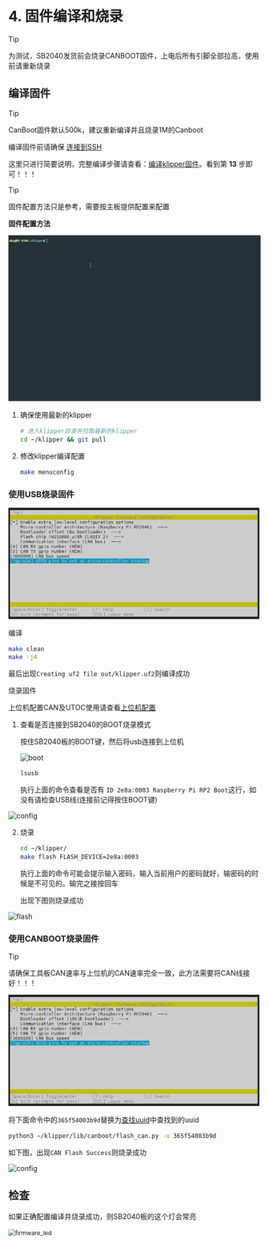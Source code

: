 # 4. 固件编译和烧录

> [!TIP]
> 为测试，SB2040发货前会烧录CANBOOT固件，上电后所有引脚全部拉高，使用前请重新烧录

## 编译固件

> [!TIP]
> CanBoot固件默认500k，建议重新编译并且烧录1M的Canboot

编译固件前请确保 [连接到SSH](/board/fly_pi/FLY_π_description5 "点击即可跳转")

这里只进行简要说明，完整编译步骤请查看：[编译klipper固件](/board/fly_super8/firmware?id=_1-编译klipper固件 "点击即可跳转")。看到第 **13** 步即可！！！

> [!TIP]
> 固件配置方法只是参考，需要按主板提供配置来配置

**固件配置方法**

![MAKE](../../images/adv/make.gif)

1. 确保使用最新的klipper

    ```bash
    # 进入klipper目录并拉取最新的klipper
    cd ~/klipper && git pull
    ```

2. 修改klipper编译配置

    ```bash
    make menuconfig
    ```

    

<!-- tabs:start -->

### ****使用USB烧录固件****

![config](../../images/boards/fly_sb2040/config.png ":no-zooom")

编译

```bash
make clean
make -j4
```

最后出现``Creating uf2 file out/klipper.uf2``则编译成功

烧录固件

上位机配置CAN及UTOC使用请查看[上位机配置](/board/fly_sb2040/piconfig "点击即可跳转")

1. 查看是否连接到SB2040的BOOT烧录模式
   
    按住SB2040板的BOOT键，然后将usb连接到上位机

    ![boot](../../images/boards/fly_sb2040/boot.png)
    
    ```bash
    lsusb
    ```
    
    执行上面的命令查看是否有 ``ID 2e8a:0003 Raspberry Pi RP2 Boot``这行，如没有请检查USB线(连接前记得按住BOOT键)

![config](../../images/boards/fly_sb2040/lsusb.png ":no-zooom")

2. 烧录
   
    ```bash
    cd ~/klipper/
    make flash FLASH_DEVICE=2e8a:0003
    ```
    
   执行上面的命令可能会提示输入密码，输入当前用户的密码就好，输密码的时候是不可见的。输完之接按回车
   
   出现下图则烧录成功

![flash](../../images/boards/fly_sb2040/flash.png ":no-zooom")

### ****使用CANBOOT烧录固件****

>[!Tip]
>
>请确保工具板CAN速率与上位机的CAN速率完全一致，此方法需要将CAN线接好！！！

![config](../../images/boards/fly_sb2040/can.png ":no-zooom")

将下面命令中的``365f54003b9d``替换为[查找uuid](#_2-查找uuid "点击即可跳转")中查找到的uuid

```bash
python3 ~/klipper/lib/canboot/flash_can.py -u 365f54003b9d
```

如下图，出现``CAN Flash Success``则烧录成功

![config](../../images/boards/fly_sht_v2/flash.png ":no-zooom")



<!-- tabs:end -->

## 检查

如果正确配置编译并烧录成功，则SB2040板的这个灯会常亮

<img src="../../images/boards/fly_sb2040/firmware_led.png" alt="firmware_led" style="zoom:85%;" />
